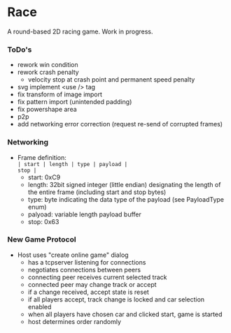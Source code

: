 # Race
A round-based 2D racing game.
Work in progress.

### ToDo's
* rework win condition
* rework crash penalty
  - velocity stop at crash point and permanent speed penalty
* svg implement \<use /\> tag
* fix transform of image import
* fix pattern import (unintended padding)
* fix powershape area
* p2p
* add networking error correction (request re-send of corrupted frames)

### Networking
* Frame definition:<br/>
<code>| start | length | type | payload | stop |</code>
  - start: 0xC9
  - length: 32bit signed integer (little endian) designating the length of the entire frame (including start and stop bytes)
  - type: byte indicating the data type of the payload (see PayloadType enum)
  - palyoad: variable length payload buffer
  - stop:  0x63

### New Game Protocol
 * Host uses "create online game" dialog
   - has a tcpserver listening for connections
   - negotiates connections between peers
   - connecting peer receives current selected track
   - connected peer may change track or accept
   - if a change received, accept state is reset
   - if all players accept, track change is locked and car selection enabled
   - when all players have chosen car and clicked start, game is started
   - host determines order randomly